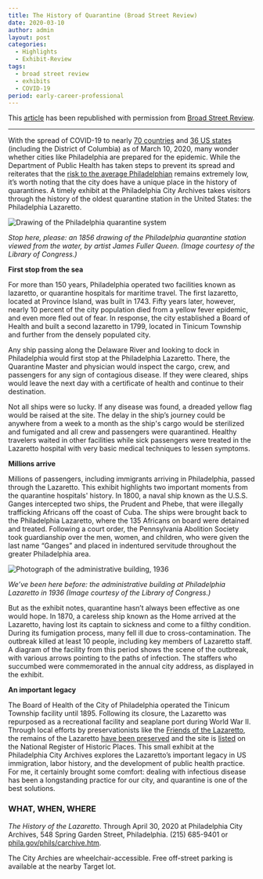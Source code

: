 ```yaml
---
title: The History of Quarantine (Broad Street Review)
date: 2020-03-10
author: admin
layout: post
categories:
  - Highlights
  - Exhibit-Review
tags:
  - broad street review
  - exhibits
  - COVID-19
period: early-career-professional
---
```

This [article](https://www.broadstreetreview.com/museums/the-philadelphia-city-archives-present-the-history-of-the-lazaretto) has been republished with permission from [Broad Street Review](http://www.broadstreetreview.com).

* * * * * * *
With the spread of COVID-19 to nearly [70 countries](http://bit.ly/335ppyD) and [36 US states](http://bit.ly/2W2o0XV) (including the District of Columbia) as of March 10, 2020, many wonder whether cities like Philadelphia are prepared for the epidemic. While the Department of Public Health has taken steps to prevent its spread and reiterates that the [risk to the average Philadelphian](http://bit.ly/2IuECjf) remains extremely low, it’s worth noting that the city does have a unique place in the history of quarantines. A timely exhibit at the Philadelphia City Archives takes visitors through the history of the oldest quarantine station in the United States: the Philadelphia Lazaretto.

![Drawing of the Philadelphia quarantine system](https://www.broadstreetreview.com/images/uploads/posts/_framed/H1RvB11E-1024-822.jpg)

*Stop here, please: an 1856 drawing of the Philadelphia quarantine station viewed from the water, by artist James Fuller Queen. (Image courtesy of the Library of Congress.)*

**First stop from the sea**

For more than 150 years, Philadelphia operated two facilities known as lazaretto, or quarantine hospitals for maritime travel. The first lazaretto, located at Province Island, was built in 1743. Fifty years later, however, nearly 10 percent of the city population died from a yellow fever epidemic, and even more fled out of fear. In response, the city established a Board of Health and built a second lazaretto in 1799, located in Tinicum Township and further from the densely populated city.

Any ship passing along the Delaware River and looking to dock in Philadelphia would first stop at the Philadelphia Lazaretto. There, the Quarantine Master and physician would inspect the cargo, crew, and passengers for any sign of contagious disease. If they were cleared, ships would leave the next day with a certificate of health and continue to their destination.

Not all ships were so lucky. If any disease was found, a dreaded yellow flag would be raised at the site. The delay in the ship’s journey could be anywhere from a week to a month as the ship's cargo would be sterilized and fumigated and all crew and passengers were quarantined. Healthy travelers waited in other facilities while sick passengers were treated in the Lazaretto hospital with very basic medical techniques to lessen symptoms.

**Millions arrive**

Millions of passengers, including immigrants arriving in Philadelphia, passed through the Lazaretto. This exhibit highlights two important moments from the quarantine hospitals' history. In 1800, a naval ship known as the U.S.S. Ganges intercepted two ships, the Prudent and Phebe, that were illegally trafficking Africans off the coast of Cuba. The ships were brought back to the Philadelphia Lazaretto, where the 135 Africans on board were detained and treated. Following a court order, the Pennsylvania Abolition Society took guardianship over the men, women, and children, who were given the last name “Ganges” and placed in indentured servitude throughout the greater Philadelphia area.

![Photograph of the administrative building, 1936](https://www.broadstreetreview.com/images/uploads/posts/_framed/H1RvB11E-1024-822.jpg)

*We’ve been here before: the administrative building at Philadelphia Lazaretto in 1936 (Image courtesy of the Library of Congress.)*

But as the exhibit notes, quarantine hasn’t always been effective as one would hope. In 1870, a careless ship known as the Home arrived at the Lazaretto, having lost its captain to sickness and come to a filthy condition. During its fumigation process, many fell ill due to cross-contamination. The outbreak killed at least 10 people, including key members of Lazaretto staff. A diagram of the facility from this period shows the scene of the outbreak, with various arrows pointing to the paths of infection. The staffers who succumbed were commemorated in the annual city address, as displayed in the exhibit.

**An important legacy**

The Board of Health of the City of Philadelphia operated the Tinicum Township facility until 1895. Following its closure, the Lazaretto was repurposed as a recreational facility and seaplane port during World War II. Through local efforts by preservationists like the [Friends of the Lazaretto](http://bit.ly/39E63D9), the remains of the Lazaretto [have been preserved](http://bit.ly/2vVxnhx) and the site is [listed](http://bit.ly/2vQmZra) on the National Register of Historic Places. This small exhibit at the Philadelphia City Archives explores the Lazaretto’s important legacy in US immigration, labor history, and the development of public health practice. For me, it certainly brought some comfort: dealing with infectious disease has been a longstanding practice for our city, and quarantine is one of the best solutions.

### WHAT, WHEN, WHERE

*The History of the Lazaretto*. Through April 30, 2020 at Philadelphia City Archives, 548 Spring Garden Street, Philadelphia. (215) 685-9401 or [phila.gov/phils/carchive.htm](https://www.phila.gov/phils/carchive.htm).

The City Archies are wheelchair-accessible. Free off-street parking is available at the nearby Target lot.

